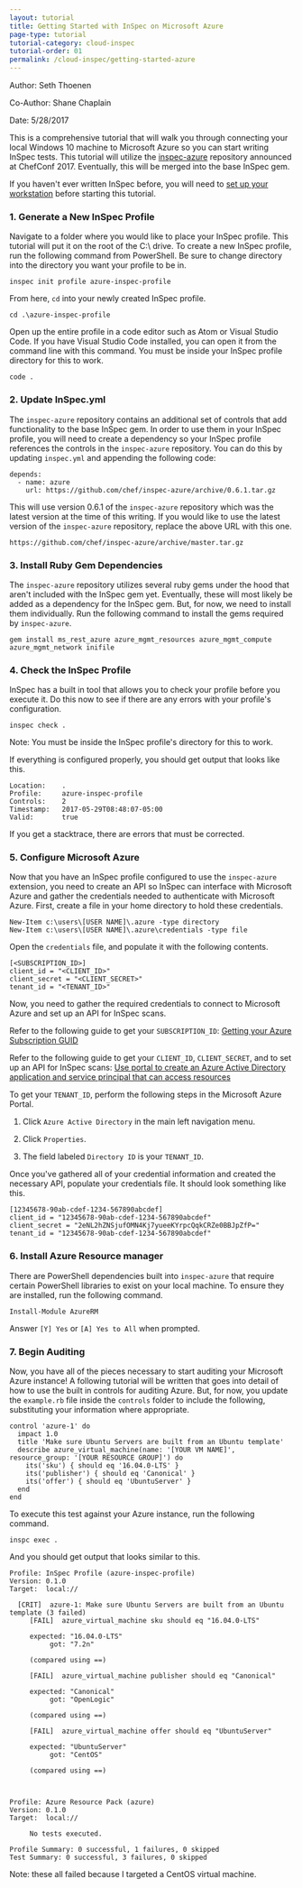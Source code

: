 ```yaml
---
layout: tutorial
title: Getting Started with InSpec on Microsoft Azure 
page-type: tutorial
tutorial-category: cloud-inspec
tutorial-order: 01
permalink: /cloud-inspec/getting-started-azure
---
```


Author: Seth Thoenen

Co-Author: Shane Chaplain

Date: 5/28/2017

This is a comprehensive tutorial that will walk you through connecting your local Windows 10 machine to Microsoft Azure so you can start writing InSpec tests. This tutorial will utilize the [inspec-azure](https://github.com/chef/inspec-azure) repository announced at ChefConf 2017. Eventually, this will be merged into the base InSpec gem.

If you haven't ever written InSpec before, you will need to [set up your workstation](/inspec/workstation-setup) before starting this tutorial.

### 1. Generate a New InSpec Profile

Navigate to a folder where you would like to place your InSpec profile. This tutorial will put it on the root of the C:\ drive. To create a new InSpec profile, run the following command from PowerShell. Be sure to change directory into the directory you want your profile to be in.

```
inspec init profile azure-inspec-profile
```

From here, `cd` into your newly created InSpec profile.

```
cd .\azure-inspec-profile
```

Open up the entire profile in a code editor such as Atom or Visual Studio Code. If you have Visual Studio Code installed, you can open it from the command line with this command. You must be inside your InSpec profile directory for this to work.

```
code .
```

### 2. Update InSpec.yml

The `inspec-azure` repository contains an additional set of controls that add functionality to the base InSpec gem. In order to use them in your InSpec profile, you will need to create a dependency so your InSpec profile references the controls in the `inspec-azure` repository. You can do this by updating `inspec.yml` and appending the following code:

```
depends:
  - name: azure
    url: https://github.com/chef/inspec-azure/archive/0.6.1.tar.gz
```

This will use version 0.6.1 of the `inspec-azure` repository which was the latest version at the time of this writing. If you would like to use the latest version of the `inspec-azure` repository, replace the above URL with this one.

```
https://github.com/chef/inspec-azure/archive/master.tar.gz
```

### 3. Install Ruby Gem Dependencies

The `inspec-azure` repository utilizes several ruby gems under the hood that aren't included with the InSpec gem yet. Eventually, these will most likely be added as a dependency for the InSpec gem. But, for now, we need to install them individually. Run the following command to install the gems required by `inspec-azure`.

```
gem install ms_rest_azure azure_mgmt_resources azure_mgmt_compute azure_mgmt_network inifile
```

### 4. Check the InSpec Profile

InSpec has a built in tool that allows you to check your profile before you execute it. Do this now to see if there are any errors with your profile's configuration.

```
inspec check .
```

Note: You must be inside the InSpec profile's directory for this to work.

If everything is configured properly, you should get output that looks like this.

```
Location:    .
Profile:     azure-inspec-profile
Controls:    2
Timestamp:   2017-05-29T08:48:07-05:00
Valid:       true
```

If you get a stacktrace, there are errors that must be corrected.

### 5. Configure Microsoft Azure

Now that you have an InSpec profile configured to use the `inspec-azure` extension, you need to create an API so InSpec can interface with Microsoft Azure and gather the credentials needed to authenticate with Microsoft Azure. First, create a file in your home directory to hold these credentials.

```
New-Item c:\users\[USER NAME]\.azure -type directory
New-Item c:\users\[USER NAME]\.azure\credentials -type file
```

Open the `credentials` file, and populate it with the following contents.

```
[<SUBSCRIPTION_ID>]
client_id = "<CLIENT_ID>"
client_secret = "<CLIENT_SECRET>"
tenant_id = "<TENANT_ID>"
```

Now, you need to gather the required credentials to connect to Microsoft Azure and set up an API for InSpec scans.

Refer to the following guide to get your `SUBSCRIPTION_ID`: [Getting your Azure Subscription GUID](https://blogs.msdn.microsoft.com/mschray/2016/03/18/getting-your-azure-subscription-guid-new-portal/)

Refer to the following guide to get your `CLIENT_ID`, `CLIENT_SECRET`, and to set up an API for InSpec scans: [Use portal to create an Azure Active Directory application and service principal that can access resources](https://docs.microsoft.com/en-us/azure/azure-resource-manager/resource-group-create-service-principal-portal)

To get your `TENANT_ID`, perform the following steps in the Microsoft Azure Portal.

1. Click `Azure Active Directory` in the main left navigation menu.

2. Click `Properties`.

3. The field labeled `Directory ID` is your `TENANT_ID`.

Once you've gathered all of your credential information and created the necessary API, populate your credentials file. It should look something like this.

```
[12345678-90ab-cdef-1234-567890abcdef]
client_id = "12345678-90ab-cdef-1234-567890abcdef"
client_secret = "2eNL2hZNSjufOMN4Kj7yueeKYrpcQqkCRZe0BBJpZfP="
tenant_id = "12345678-90ab-cdef-1234-567890abcdef"
```

### 6. Install Azure Resource manager

There are PowerShell dependencies built into `inspec-azure` that require certain PowerShell libraries to exist on your local machine. To ensure they are installed, run the following command.

```
Install-Module AzureRM
```

Answer `[Y] Yes` or `[A] Yes to All` when prompted.

### 7. Begin Auditing

Now, you have all of the pieces necessary to start auditing your Microsoft Azure instance! A following tutorial will be written that goes into detail of how to use the built in controls for auditing Azure. But, for now, you update the `example.rb` file inside the `controls` folder to include the following, substituting your information where appropriate.

```
control 'azure-1' do
  impact 1.0
  title 'Make sure Ubuntu Servers are built from an Ubuntu template'
  describe azure_virtual_machine(name: '[YOUR VM NAME]', resource_group: '[YOUR RESOURCE GROUP]') do
    its('sku') { should eq '16.04.0-LTS' }
    its('publisher') { should eq 'Canonical' }
    its('offer') { should eq 'UbuntuServer' }
  end
end
```

To execute this test against your Azure instance, run the following command.

```
inspc exec .
```

And you should get output that looks similar to this.

```
Profile: InSpec Profile (azure-inspec-profile)
Version: 0.1.0
Target:  local://

  [CRIT]  azure-1: Make sure Ubuntu Servers are built from an Ubuntu template (3 failed)
     [FAIL]  azure_virtual_machine sku should eq "16.04.0-LTS"

     expected: "16.04.0-LTS"
          got: "7.2n"

     (compared using ==)

     [FAIL]  azure_virtual_machine publisher should eq "Canonical"

     expected: "Canonical"
          got: "OpenLogic"

     (compared using ==)

     [FAIL]  azure_virtual_machine offer should eq "UbuntuServer"

     expected: "UbuntuServer"
          got: "CentOS"

     (compared using ==)



Profile: Azure Resource Pack (azure)
Version: 0.1.0
Target:  local://

     No tests executed.

Profile Summary: 0 successful, 1 failures, 0 skipped
Test Summary: 0 successful, 3 failures, 0 skipped
```

Note: these all failed because I targeted a CentOS virtual machine.
